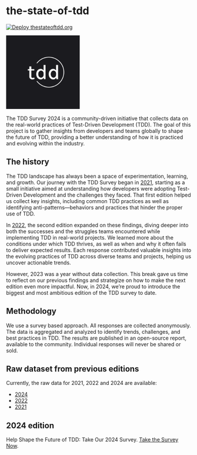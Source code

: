 # the-state-of-tdd

[![Deploy thestateoftdd.org](https://github.com/the-state-of-tdd/the-state-of-tdd-web/actions/workflows/publish_website.yml/badge.svg)](https://github.com/the-state-of-tdd/the-state-of-tdd-web/actions/workflows/publish_website.yml)

<img src="./public/logo-white.png" alt="The state of TDD logo" width="200" />

The TDD Survey 2024 is a community-driven initiative that collects data on the real-world practices of Test-Driven Development (TDD). The goal of this project is to gather insights from developers and teams globally to shape the future of TDD, providing a better understanding of how it is practiced and evolving within the industry.

## The history

The TDD landscape has always been a space of experimentation, learning, and growth. Our journey with the TDD Survey began in [2021](https://thestateoftdd.org/results/2021), starting as a small initiative aimed at understanding how developers were adopting Test-Driven Development and the challenges they faced. That first edition helped us collect key insights, including common TDD practices as well as identifying anti-patterns—behaviors and practices that hinder the proper use of TDD.

In [2022](https://thestateoftdd.org/results/2022), the second edition expanded on these findings, diving deeper into both the successes and the struggles teams encountered while implementing TDD in real-world projects. We learned more about the conditions under which TDD thrives, as well as when and why it often fails to deliver expected results. Each response contributed valuable insights into the evolving practices of TDD across diverse teams and projects, helping us uncover actionable trends.

However, 2023 was a year without data collection. This break gave us time to reflect on our previous findings and strategize on how to make the next edition even more impactful. Now, in 2024, we’re proud to introduce the biggest and most ambitious edition of the TDD survey to date.

## Methodology

We use a survey based approach. All responses are collected anonymously. The data is aggregated and analyzed to identify trends, challenges,
and best practices in TDD. The results are published in an open-source report, available to the community. Individual responses
will never be shared or sold.

## Raw dataset from previous editions

Currently, the raw data for 2021, 2022 and 2024 are available:

- [2024](https://github.com/the-state-of-tdd/the-state-of-tdd-web/blob/a31793e74f584f5ba70ea06574e6a9f563034f46/results/docs/raw-data-2024.csv)
- [2022](https://gist.github.com/marabesi/03e6629adc9d8324a582813905848e44)
- [2021](https://gist.github.com/marabesi/5f0eafd3ea948a5c1dcd25720299ac17)

## 2024 edition

Help Shape the Future of TDD: Take Our 2024 Survey. [Take the Survey Now](https://forms.gle/QHGra5GLdae3Rf9GA).

